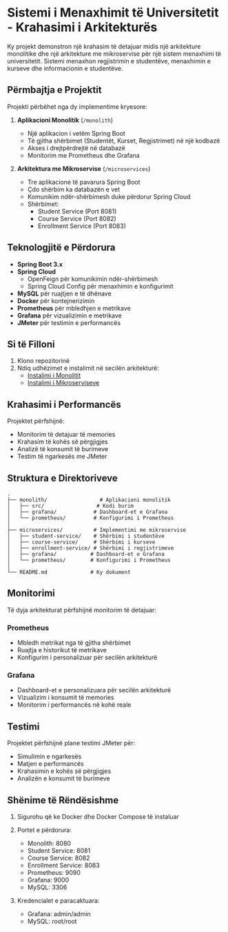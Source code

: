# Sistemi i Menaxhimit të Universitetit - Krahasimi i Arkitekturës

Ky projekt demonstron një krahasim të detajuar midis një arkitekture monolitike dhe një arkitekture me mikroservise për një sistem menaxhimi të universitetit. Sistemi menaxhon regjistrimin e studentëve, menaxhimin e kurseve dhe informacionin e studentëve.

## Përmbajtja e Projektit

Projekti përbëhet nga dy implementime kryesore:

1. **Aplikacioni Monolitik** (`/monolith`)
   - Një aplikacion i vetëm Spring Boot
   - Të gjitha shërbimet (Studentët, Kurset, Regjistrimet) në një kodbazë
   - Akses i drejtpërdrejtë në databazë
   - Monitorim me Prometheus dhe Grafana

2. **Arkitektura me Mikroservise** (`/microservices`)
   - Tre aplikacione të pavarura Spring Boot
   - Çdo shërbim ka databazën e vet
   - Komunikim ndër-shërbimesh duke përdorur Spring Cloud
   - Shërbimet:
     - Student Service (Port 8081)
     - Course Service (Port 8082)
     - Enrollment Service (Port 8083)

## Teknologjitë e Përdorura

- **Spring Boot 3.x**
- **Spring Cloud**
  - OpenFeign për komunikimin ndër-shërbimesh
  - Spring Cloud Config për menaxhimin e konfigurimit
- **MySQL** për ruajtjen e të dhënave
- **Docker** për kontejnerizimin
- **Prometheus** për mbledhjen e metrikave
- **Grafana** për vizualizimin e metrikave
- **JMeter** për testimin e performancës

## Si të Filloni

1. Klono repozitorinë
2. Ndiq udhëzimet e instalimit në secilën arkitekturë:
   - [Instalimi i Monolitit](monolith/README.md)
   - [Instalimi i Mikroserviseve](microservices/README.md)

## Krahasimi i Performancës

Projektet përfshijnë:
- Monitorim të detajuar të memories
- Krahasim të kohës së përgjigjes
- Analizë të konsumit të burimeve
- Testim të ngarkesës me JMeter

## Struktura e Direktoriveve

```
.
├── monolith/                 # Aplikacioni monolitik
│   ├── src/                 # Kodi burim
│   ├── grafana/            # Dashboard-et e Grafana
│   └── prometheus/         # Konfigurimi i Prometheus
│
├── microservices/          # Implementimi me mikroservise
│   ├── student-service/    # Shërbimi i studentëve
│   ├── course-service/     # Shërbimi i kurseve
│   ├── enrollment-service/ # Shërbimi i regjistrimeve
│   ├── grafana/           # Dashboard-et e Grafana
│   └── prometheus/        # Konfigurimi i Prometheus
│
└── README.md              # Ky dokument
```

## Monitorimi

Të dyja arkitekturat përfshijnë monitorim të detajuar:

### Prometheus
- Mbledh metrikat nga të gjitha shërbimet
- Ruajtja e historikut të metrikave
- Konfigurim i personalizuar për secilën arkitekturë

### Grafana
- Dashboard-et e personalizuara për secilën arkitekturë
- Vizualizim i konsumit të memories
- Monitorim i performancës në kohë reale

## Testimi

Projektet përfshijnë plane testimi JMeter për:
- Simulimin e ngarkesës
- Matjen e performancës
- Krahasimin e kohës së përgjigjes
- Analizën e konsumit të burimeve

## Shënime të Rëndësishme

1. Sigurohu që ke Docker dhe Docker Compose të instaluar
2. Portet e përdorura:
   - Monolith: 8080
   - Student Service: 8081
   - Course Service: 8082
   - Enrollment Service: 8083
   - Prometheus: 9090
   - Grafana: 9000
   - MySQL: 3306

3. Kredencialet e paracaktuara:
   - Grafana: admin/admin
   - MySQL: root/root
